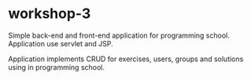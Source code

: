 # workshop-3

Simple back-end and front-end application for programming school. Application use servlet and JSP.

Application implements CRUD for exercises, users, groups and solutions using in programming school.
